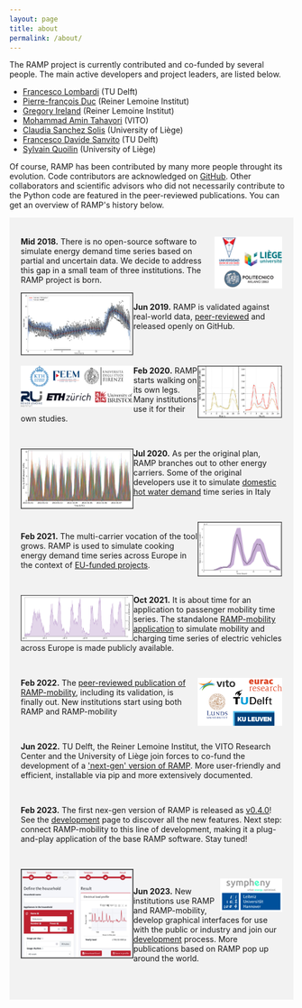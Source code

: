 ```yaml
---
layout: page
title: about
permalink: /about/
---
```


The RAMP project is currently contributed and co-funded by several people. The main active developers and project leaders, are listed below. 

- [Francesco Lombardi](https://flombardi.org) (TU Delft)
- [Pierre-françois Duc](https://reiner-lemoine-institut.de/pierre-francois-duc/) (Reiner Lemoine Institut)
- [Gregory Ireland](https://reiner-lemoine-institut.de/en/about-us/team/gregory-ireland/) (Reiner Lemoine Institut)
- [Mohammad Amin Tahavori](https://vito.be/en/employee/mohammad-amin-tahavori) (VITO)
- [Claudia Sanchez Solis](https://www.uliege.be/cms/c_9054334/fr/repertoire?uid=u241527) (University of Liège)
- [Francesco Davide Sanvito](https://www.tudelft.nl/en/staff/f.sanvito/?cHash=62a23e30e06fb3dadba6ccb802244d0c) (TU Delft)
- [Sylvain Quoilin](http://www.squoilin.eu) (University of Liège)


Of course, RAMP has been contributed by many more people throught its evolution. Code contributors are acknowledged on [GitHub](https://github.com/RAMP-project). Other collaborators and scientific advisors who did not necessarily contribute to the Python code are featured in the peer-reviewed publications. You can get an overview of RAMP's history below.



<div style="background-color: #F2F2F2; text-align:left; vertical-align: middle; padding:20px 20px;" width="350">

<p><img src="/assets/logos_01.svg" width="120" align="right" class="pad-left"/>

<h style="color: ;"><b>Mid 2018.</b> There is no open-source software to simulate energy demand time series based on partial and uncertain data. We decide to address this gap in a small team of three institutions. The RAMP project is born.</h></p> 

<p><img src="/assets/history_01.png" width="200" align="left" class="pad-right"/>

<br>
<h style="color: ;"><b>Jun 2019.</b> RAMP is validated against real-world data, <a href="https://doi.org/10.1016/j.energy.2019.04.097">peer-reviewed</a> and released openly on GitHub.</h></p> 
<br>
<br>

<p><img src="/assets/history_02.png" width="150" align="right" class="pad-left"/>
<img src="/assets/logos_02.svg" width="200" align="left" class="pad-top-right"/>

<h style="color: ;"><b>Feb 2020.</b> RAMP starts walking on its own legs. Many institutions use it for their own studies.</h></p> 
<br>

<p><img src="/assets/history_03.png" width="200" align="left" class="pad-right"/>

<h style="color: ;"><b>Jul 2020.</b> As per the original plan, RAMP branches out to other energy carriers. Some of the original developers use it to simulate <a href="https://re.public.polimi.it/retrieve/e0c31c0f-a7b8-4599-e053-1705fe0aef77/ECOS2020-lombardi_quoilin_colombo-flexibility%20of%20smart%20p2h%20vpps.pdf">domestic hot water demand</a> time series in Italy</h></p> 
<br>

<p><img src="/assets/history_04.png" width="150" align="right" class="pad-left"/>

<br>
<h style="color: ;"><b>Feb 2021.</b> The multi-carrier vocation of the tool grows. RAMP is used to simulate cooking energy demand time series across Europe in the context of <a href="https://sentinel.energy/wp-content/uploads/2021/03/D4.2-EC.pdf">EU-funded projects</a>.</h></p> 
<br>

<p><img src="/assets/history_05.png" width="200" align="left" class="pad-right"/>

<h style="color: ;"><b>Oct 2021.</b> It is about time for an application to passenger mobility time series. The standalone <a href="https://github.com/RAMP-project/RAMP-mobility">RAMP-mobility application</a> to simulate mobility and charging time series of electric vehicles across Europe is made publicly available. </h></p> 
<br>

<p><img src="/assets/logos_03.svg" width="150" align="right" />

<h style="color: ;"><b>Feb 2022.</b> The <a href="https://doi.org/10.1016/j.apenergy.2022.118676">peer-reviewed publication of RAMP-mobility</a>, including its validation, is finally out. New institutions start using both RAMP and RAMP-mobility </h></p> 
<br>

<p><h style="color: ;"><b>Jun 2022.</b></h> TU Delft, the Reiner Lemoine Institut, the VITO Research Center and the University of Liège join forces to co-fund the development of a <a href="/development">'next-gen' version of RAMP</a>. More user-friendly and efficient, installable via pip and more extensively documented. </p> 
<br>

<p><h style="color: ;"><b>Feb 2023.</b></h> The first nex-gen version of RAMP is released as <a href="https://github.com/RAMP-project/RAMP/tree/v0.4.0">v0.4.0</a>! See the <a href="/development">development</a> page to discover all the new features. Next step: connect RAMP-mobility to this line of development, making it a plug-and-play application of the base RAMP software. Stay tuned! </p> 
<br>

<p><a href="https://nessi.iwi.uni-hannover.de/en/ramp/start/"><img src="/assets/gui_example.png" width="200" align="left" class="pad-right" /></a>
<br>
<img src="/assets/logos_04.svg" width="110" align="right" class="pad-left"/>

<h style="color: ;"><b>Jun 2023.</b></h> New institutions use RAMP and RAMP-mobility, develop graphical interfaces for use with the public or industry and join our <a href="/development">development</a> process. More publications based on RAMP pop up around the world. </p> 
<br>

</div>